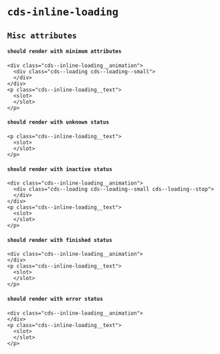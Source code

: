 # `cds-inline-loading`

## `Misc attributes`

#### `should render with minimum attributes`

```
<div class="cds--inline-loading__animation">
  <div class="cds--loading cds--loading--small">
  </div>
</div>
<p class="cds--inline-loading__text">
  <slot>
  </slot>
</p>

```

#### `should render with unknown status`

```
<p class="cds--inline-loading__text">
  <slot>
  </slot>
</p>

```

#### `should render with inactive status`

```
<div class="cds--inline-loading__animation">
  <div class="cds--loading cds--loading--small cds--loading--stop">
  </div>
</div>
<p class="cds--inline-loading__text">
  <slot>
  </slot>
</p>

```

#### `should render with finished status`

```
<div class="cds--inline-loading__animation">
</div>
<p class="cds--inline-loading__text">
  <slot>
  </slot>
</p>

```

#### `should render with error status`

```
<div class="cds--inline-loading__animation">
</div>
<p class="cds--inline-loading__text">
  <slot>
  </slot>
</p>

```
